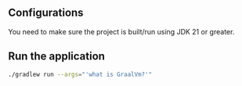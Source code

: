 ## Configurations
You need to make sure the project is built/run using JDK 21 or greater.

## Run the application
```bash
./gradlew run --args="'what is GraalVm?'"
```